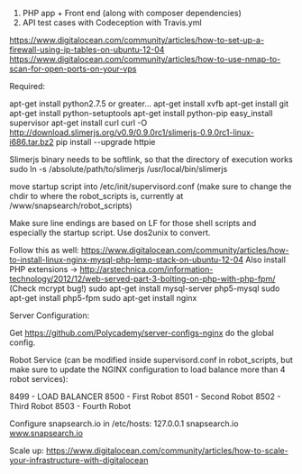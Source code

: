 1. PHP app + Front end (along with composer dependencies)
2. API test cases with Codeception with Travis.yml

https://www.digitalocean.com/community/articles/how-to-set-up-a-firewall-using-ip-tables-on-ubuntu-12-04
https://www.digitalocean.com/community/articles/how-to-use-nmap-to-scan-for-open-ports-on-your-vps

Required:

apt-get install python2.7.5 or greater...
apt-get install xvfb
apt-get install git
apt-get install python-setuptools
apt-get install python-pip
easy_install supervisor
apt-get install curl
curl -O http://download.slimerjs.org/v0.9/0.9.0rc1/slimerjs-0.9.0rc1-linux-i686.tar.bz2
pip install --upgrade httpie

Slimerjs binary needs to be softlink, so that the directory of execution works
sudo ln -s /absolute/path/to/slimerjs /usr/local/bin/slimerjs

move startup script into /etc/init/supervisord.conf (make sure to change the chdir to where the robot_scripts is, currently at /www/snapsearch/robot_scripts)

Make sure line endings are based on LF for those shell scripts and especially the startup script. Use dos2unix to convert.

Follow this as well: https://www.digitalocean.com/community/articles/how-to-install-linux-nginx-mysql-php-lemp-stack-on-ubuntu-12-04
Also install PHP extensions -> http://arstechnica.com/information-technology/2012/12/web-served-part-3-bolting-on-php-with-php-fpm/ (Check mcrypt bug!)
sudo apt-get install mysql-server php5-mysql
sudo apt-get install php5-fpm
sudo apt-get install nginx

Server Configuration:

Get https://github.com/Polycademy/server-configs-nginx do the global config.

Robot Service (can be modified inside supervisord.conf in robot_scripts, but make sure to update the NGINX configuration to load balance more than 4 robot services):

8499 - LOAD BALANCER
8500 - First Robot
8501 - Second Robot
8502 - Third Robot
8503 - Fourth Robot

Configure snapsearch.io in /etc/hosts: 127.0.0.1 snapsearch.io www.snapsearch.io

Scale up: https://www.digitalocean.com/community/articles/how-to-scale-your-infrastructure-with-digitalocean